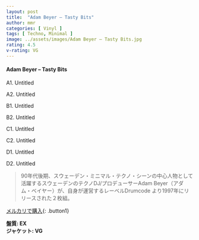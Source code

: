 ```yaml
---
layout: post
title:  "Adam Beyer – Tasty Bits"
author: mmr
categories: [ Vinyl ]
tags: [ Techno, Minimal ]
image: ../assets/images/Adam Beyer – Tasty Bits.jpg
rating: 4.5
v-rating: VG
---
```


#### Adam Beyer – Tasty Bits

A1. Untitled

A2. Untitled

B1. Untitled

B2. Untitled

C1. Untitled

C2. Untitled

D1. Untitled

D2. Untitled

> 90年代後期、スウェーデン・ミニマル・テクノ・シーンの中心人物として活躍するスウェーデンのテクノDJ/プロデューサーAdam Beyer（アダム・ベイヤー）が、自身が運営するレーベルDrumcode より1997年にリリースされた２枚組。

[メルカリで購入](https://jp.mercari.com/item/m35726610630){: .button1}

<div class="mt-4 mb-4 d-flex align-items-center">
<strong class="mr-1">盤質: EX</strong>
</div>
<div class="mt-4 mb-4 d-flex align-items-center">
<strong class="mr-1">ジャケット: VG</strong>
</div>
